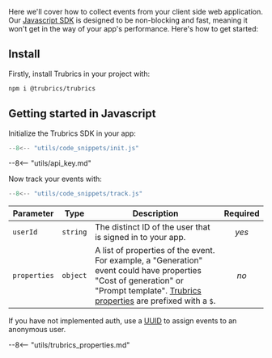 Here we'll cover how to collect events from your client side web application. Our [Javascript SDK](https://www.npmjs.com/package/@trubrics/trubrics) is designed to be non-blocking and fast, meaning it won't get in the way of your app's performance. Here's how to get started:

## Install

Firstly, install Trubrics in your project with:

```bash
npm i @trubrics/trubrics
```


## Getting started in Javascript

Initialize the Trubrics SDK in your app:


``` ts
--8<-- "utils/code_snippets/init.js"
```

--8<-- "utils/api_key.md"


Now track your events with:

``` ts
--8<-- "utils/code_snippets/track.js"
```

| **Parameter** | **Type** | **Description** | **Required** |
|---|:---:|---|:---:|
| `userId` | `string` | The distinct ID of the user that is signed in to your app. | _yes_ |
| `properties` | `object` | A list of properties of the event. For example, a "Generation" event could have properties "Cost of generation" or "Prompt template". [Trubrics properties](#trubrics-properties) are prefixed with a `$`. | _no_ |

If you have not implemented auth, use a [UUID](https://www.npmjs.com/package/uuid) to assign events to an anonymous user.

--8<-- "utils/trubrics_properties.md"
